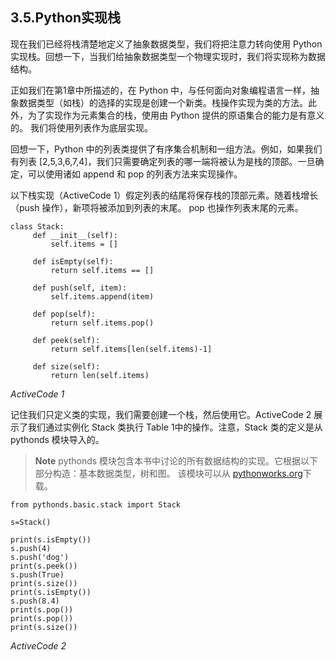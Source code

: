 ## 3.5.Python实现栈
现在我们已经将栈清楚地定义了抽象数据类型，我们将把注意力转向使用 Python 实现栈。回想一下，当我们给抽象数据类型一个物理实现时，我们将实现称为数据结构。

正如我们在第1章中所描述的，在 Python 中，与任何面向对象编程语言一样，抽象数据类型（如栈）的选择的实现是创建一个新类。栈操作实现为类的方法。此外，为了实现作为元素集合的栈，使用由 Python 提供的原语集合的能力是有意义的。 我们将使用列表作为底层实现。

回想一下，Python 中的列表类提供了有序集合机制和一组方法。例如，如果我们有列表 [2,5,3,6,7,4]，我们只需要确定列表的哪一端将被认为是栈的顶部。一旦确定，可以使用诸如 append 和 pop 的列表方法来实现操作。

以下栈实现（ActiveCode 1）假定列表的结尾将保存栈的顶部元素。随着栈增长（push 操作），新项将被添加到列表的末尾。 pop 也操作列表末尾的元素。

````
class Stack:
     def __init__(self):
         self.items = []

     def isEmpty(self):
         return self.items == []

     def push(self, item):
         self.items.append(item)

     def pop(self):
         return self.items.pop()

     def peek(self):
         return self.items[len(self.items)-1]

     def size(self):
         return len(self.items)

````
*ActiveCode 1*

记住我们只定义类的实现，我们需要创建一个栈，然后使用它。ActiveCode 2 展示了我们通过实例化 Stack 类执行 Table 1中的操作。注意，Stack 类的定义是从 pythonds 模块导入的。


> **Note**
pythonds 模块包含本书中讨论的所有数据结构的实现。它根据以下部分构造：基本数据类型，树和图。 该模块可以从 [pythonworks.org](http://www.pythonworks.org/pythonds)下载。

````
from pythonds.basic.stack import Stack

s=Stack()

print(s.isEmpty())
s.push(4)
s.push('dog')
print(s.peek())
s.push(True)
print(s.size())
print(s.isEmpty())
s.push(8.4)
print(s.pop())
print(s.pop())
print(s.size())

````
*ActiveCode 2*








